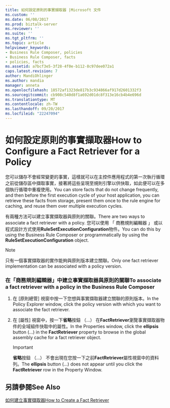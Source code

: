 ```yaml
---
title: 如何設定原則的事實擷取器 |Microsoft 文件
ms.custom: ''
ms.date: 06/08/2017
ms.prod: biztalk-server
ms.reviewer: ''
ms.suite: ''
ms.tgt_pltfrm: ''
ms.topic: article
helpviewer_keywords:
- Business Rule Composer, policies
- Business Rule Composer, facts
- policies, facts
ms.assetid: a7bcf3e5-3f28-4f0e-b112-8c97dee072a1
caps.latest.revision: 7
author: MandiOhlinger
ms.author: mandia
manager: anneta
ms.openlocfilehash: 18572af1323de817b3c934866af917d2601332f3
ms.sourcegitcommit: cb908c540d8f1a692d01dc8f313e16cb4b4e696d
ms.translationtype: MT
ms.contentlocale: zh-TW
ms.lasthandoff: 09/20/2017
ms.locfileid: "22247094"
---
```

# <a name="how-to-configure-a-fact-retriever-for-a-policy"></a><span data-ttu-id="22d32-102">如何設定原則的事實擷取器</span><span class="sxs-lookup"><span data-stu-id="22d32-102">How to Configure a Fact Retriever for a Policy</span></span>
<span data-ttu-id="22d32-103">您可以儲存不會經常變更的事實，這樣就可以在主控件應用程式的第一次執行循環之前從儲存區中擷取事實，接著將這些呈現至規則引擎以供快取，如此便可以在多個執行循環中重複使用。</span><span class="sxs-lookup"><span data-stu-id="22d32-103">You can store facts that do not change frequently, and then before the first execution cycle of your host application, you can retrieve these facts from storage, present them once to the rule engine for caching, and reuse them over multiple execution cycles.</span></span>  
  
 <span data-ttu-id="22d32-104">有兩種方法可以建立事實擷取器與原則的關聯。</span><span class="sxs-lookup"><span data-stu-id="22d32-104">There are two ways to associate a fact retriever with a policy.</span></span> <span data-ttu-id="22d32-105">您可以使用 「 商務規則編輯器 」 或以程式設計方式使用**RuleSetExecutionConfiguration**物件。</span><span class="sxs-lookup"><span data-stu-id="22d32-105">You can do this by using the Business Rule Composer or programmatically by using the **RuleSetExecutionConfiguration** object.</span></span>  
  
> [!NOTE]
>  <span data-ttu-id="22d32-106">只有一個事實擷取器的實作能夠與原則版本建立關聯。</span><span class="sxs-lookup"><span data-stu-id="22d32-106">Only one fact retriever implementation can be associated with a policy version.</span></span>  
  
### <a name="to-associate-a-fact-retriever-with-a-policy-in-the-business-rule-composer"></a><span data-ttu-id="22d32-107">在「商務規則編輯器」中建立事實擷取器與原則的關聯</span><span class="sxs-lookup"><span data-stu-id="22d32-107">To associate a fact retriever with a policy in the Business Rule Composer</span></span>  
  
1.  <span data-ttu-id="22d32-108">在 [原則總管] 視窗中按一下您想與事實擷取器建立關聯的原則版本。</span><span class="sxs-lookup"><span data-stu-id="22d32-108">In the Policy Explorer window, click the policy version with which you want to associate the fact retriever.</span></span>  
  
2.  <span data-ttu-id="22d32-109">在 [屬性] 視窗中，按一下**省略**按鈕 （...） 在**FactRetriever**瀏覽事實擷取器物件的全域組件快取中的屬性。</span><span class="sxs-lookup"><span data-stu-id="22d32-109">In the Properties window, click the **ellipsis** button (…) in the **FactRetriever** property to browse in the global assembly cache for a fact retriever object.</span></span>  
  
    > [!IMPORTANT]
    >  <span data-ttu-id="22d32-110">**省略**按鈕 （...） 不會出現在您按一下之前**FactRetriever**屬性視窗中的資料列。</span><span class="sxs-lookup"><span data-stu-id="22d32-110">The **ellipsis** button (…) does not appear until you click the **FactRetriever** row in the Property Window.</span></span>  
  
## <a name="see-also"></a><span data-ttu-id="22d32-111">另請參閱</span><span class="sxs-lookup"><span data-stu-id="22d32-111">See Also</span></span>  
 [<span data-ttu-id="22d32-112">如何建立事實擷取器</span><span class="sxs-lookup"><span data-stu-id="22d32-112">How to Create a Fact Retriever</span></span>](../core/how-to-create-a-fact-retriever.md)